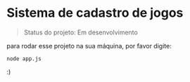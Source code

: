 <h1>Sistema de cadastro de jogos</h1>

> Status do projeto: Em desenvolvimento

para rodar esse projeto na sua máquina, por favor digite:
```
node app.js
```
:)